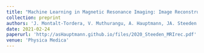 ```yaml
---
title: "Machine Learning in Magnetic Resonance Imaging: Image Reconstruction"
collection: preprint
authors: 'J. Montalt-Tordera, V. Muthurangu, A. Hauptmann, JA. Steeden'
date: 2021-02-24
paperurl: 'http://asHauptmann.github.io/files/2020_Steeden_MRIrec.pdf'
venue: 'Physica Medica'
---
```

